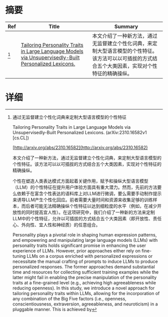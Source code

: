 # 摘要

| Ref | Title | Summary |
| --- | --- | --- |
| [^1] | [Tailoring Personality Traits in Large Language Models via Unsupervisedly-Built Personalized Lexicons.](http://arxiv.org/abs/2310.16582) | 本文介绍了一种新方法，通过无监督建立个性化词典，来定制大型语言模型的个性特征。该方法可以以可插拔的方式结合五个大类因素，实现对个性特征的精确操纵。 |

# 详细

[^1]: 通过无监督建立个性化词典来定制大型语言模型的个性特征

    Tailoring Personality Traits in Large Language Models via Unsupervisedly-Built Personalized Lexicons. (arXiv:2310.16582v1 [cs.CL])

    [http://arxiv.org/abs/2310.16582](http://arxiv.org/abs/2310.16582)

    本文介绍了一种新方法，通过无监督建立个性化词典，来定制大型语言模型的个性特征。该方法可以以可插拔的方式结合五个大类因素，实现对个性特征的精确操纵。

    

    个性在塑造人类表达模式方面起着关键作用，赋予和操纵大型语言模型（LLM）的个性特征在提升用户体验方面具有重大潜力。然而，先前的方法要么依赖于在富含个性表达的语料库上对LLM进行微调，要么需要手动制作提示来诱导LLM产生个性化回应。前者需要大量时间和资源来收集足够的训练样本，而后者可能无法精确操纵个性特征以达到细粒度的水平（例如，在减少开放性的同时提高宜人性）。在这项研究中，我们介绍了一种新的方法来定制LLM中的个性特征，允许以可插拔的方式结合五个大类因素（即开放性、责任心、外向性、宜人性和神经质）的任意组合。

    Personality plays a pivotal role in shaping human expression patterns, and empowering and manipulating large language models (LLMs) with personality traits holds significant promise in enhancing the user experience of LLMs. However, prior approaches either rely on fine-tuning LLMs on a corpus enriched with personalized expressions or necessitate the manual crafting of prompts to induce LLMs to produce personalized responses. The former approaches demand substantial time and resources for collecting sufficient training examples while the latter might fail in enabling the precise manipulation of the personality traits at a fine-grained level (e.g., achieving high agreeableness while reducing openness). In this study, we introduce a novel approach for tailoring personality traits within LLMs, allowing for the incorporation of any combination of the Big Five factors (i.e., openness, conscientiousness, extraversion, agreeableness, and neuroticism) in a pluggable manner. This is achieved by 
    

